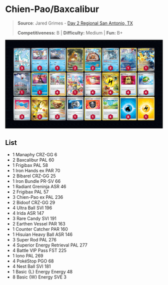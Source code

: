 # Chien-Pao/Baxcalibur

> **Source**: Jared Grimes - [Day 2 Regional San Antonio, TX](https://limitlesstcg.com/decks/list/9509)
> 
> **Competitiveness:** B | **Difficulty:** Medium | **Fun:** B+

![decklist](../../!Images/Standard/8BST-PAR/Chien-Pao-Baxcalibur-Hands.png)

## List
* 1 Manaphy CRZ-GG 6
* 2 Baxcalibur PAL 60
* 1 Frigibax PAL 58
* 1 Iron Hands ex PAR 70
* 2 Bibarel CRZ-GG 25
* 1 Iron Bundle PR-SV 66
* 1 Radiant Greninja ASR 46
* 2 Frigibax PAL 57
* 3 Chien-Pao ex PAL 236
* 2 Bidoof CRZ-GG 29
* 4 Ultra Ball SVI 196
* 4 Irida ASR 147
* 3 Rare Candy SVI 191
* 2 Earthen Vessel PAR 163
* 1 Counter Catcher PAR 160
* 1 Hisuian Heavy Ball ASR 146
* 3 Super Rod PAL 276
* 4 Superior Energy Retrieval PAL 277
* 4 Battle VIP Pass FST 225
* 1 Iono PAL 269
* 4 PokéStop PGO 68
* 4 Nest Ball SVI 181
* 1 Basic {L} Energy Energy 48
* 8 Basic {W} Energy SVE 3
